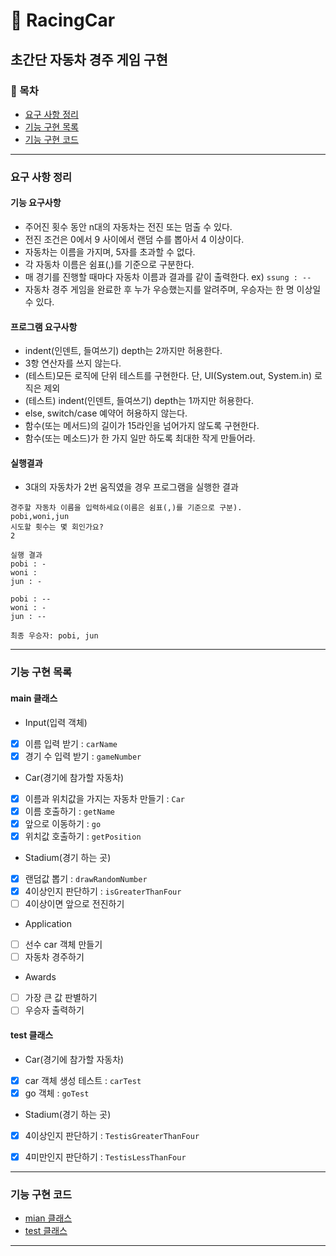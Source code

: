 🚗 RacingCar 
========================
초간단 자동차 경주 게임 구현
--------------------------

### 📌 목차
- [요구 사항 정리](#요구-사항-정리)
- [기능 구현 목록](#기능-구현-목록)
- [기능 구현 코드](#기능-구현-코드)

---

### 요구 사항 정리  
#### 기능 요구사항
- 주어진 횟수 동안 n대의 자동차는 전진 또는 멈출 수 있다. 
- 전진 조건은 0에서 9 사이에서 랜덤 수를 뽑아서 4 이상이다.
- 자동차는 이름을 가지며, 5자를 초과할 수 없다.
- 각 자동차 이름은 쉼표(,)를 기준으로 구분한다.
- 매 경기를 진행할 때마다 자동차 이름과 결과를 같이 출력한다. ex) `ssung : --`
- 자동차 경주 게임을 완료한 후 누가 우승했는지를 알려주며, 우승자는 한 명 이상일 수 있다.

#### 프로그램 요구사항
- indent(인덴트, 들여쓰기) depth는 2까지만 허용한다.
- 3항 연산자를 쓰지 않는다.
- (테스트)모든 로직에 단위 테스트를 구현한다. 단, UI(System.out, System.in) 로직은 제외
- (테스트) indent(인덴트, 들여쓰기) depth는 1까지만 허용한다.
- else, switch/case 예약어 허용하지 않는다.
- 함수(또는 메서드)의 길이가 15라인을 넘어가지 않도록 구현한다.
- 함수(또는 메소드)가 한 가지 일만 하도록 최대한 작게 만들어라.

#### 실행결과
- 3대의 자동차가 2번 움직였을 경우 프로그램을 실행한 결과
```text
경주할 자동차 이름을 입력하세요(이름은 쉼표(,)를 기준으로 구분).
pobi,woni,jun
시도할 횟수는 몇 회인가요?
2

실행 결과
pobi : -
woni : 
jun : -

pobi : --
woni : -
jun : --

최종 우승자: pobi, jun
```

---

### 기능 구현 목록
#### main 클래스
- Input(입력 객체)
- [x] 이름 입력 받기 : `carName`
- [x] 경기 수 입력 받기 : `gameNumber`
- Car(경기에 참가할 자동차)
- [x] 이름과 위치값을 가지는 자동차 만들기 : `Car`
- [x] 이름 호출하기 : `getName`
- [x] 앞으로 이동하기 : `go`
- [x] 위치값 호출하기 : `getPosition`
- Stadium(경기 하는 곳)
- [x] 랜덤값 뽑기 : `drawRandomNumber`
- [x] 4이상인지 판단하기 : `isGreaterThanFour`
- [ ] 4이상이면 앞으로 전진하기
- Application
- [ ] 선수 car 객체 만들기
- [ ] 자동차 경주하기
- Awards
- [ ] 가장 큰 값 판별하기 
- [ ] 우승자 출력하기 
#### test 클래스
- Car(경기에 참가할 자동차)
- [x] car 객체 생성 테스트 : `carTest`
- [x] go 객체 : `goTest`
- Stadium(경기 하는 곳)
- [x] 4이상인지 판단하기 : `TestisGreaterThanFour`
- [x] 4미만인지 판단하기 : `TestisLessThanFour`


---

### 기능 구현 코드
- [mian 클래스][M]
- [test 클래스][T]

---

[M]:https://github.com/Data-ssung/java-racingcar/tree/ssungwork/src/main/java/racingCar
[T]:https://github.com/Data-ssung/java-racingcar/tree/ssungwork/src/test/java/racingCar
